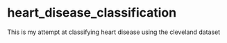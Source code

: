 # heart_disease_classification
This is my attempt at classifying heart disease using the cleveland dataset
